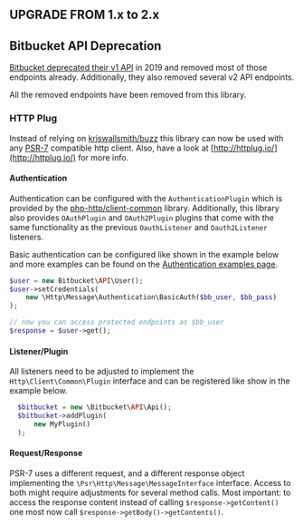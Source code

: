 ## UPGRADE FROM 1.x to 2.x

## Bitbucket API Deprecation
[Bitbucket deprecated their v1 API](https://developer.atlassian.com/cloud/bitbucket/deprecation-notice-v1-apis/) in 2019 and removed most of those endpoints already.
Additionally, they also removed several v2 API endpoints.

All the removed endpoints have been removed from this library.

### HTTP Plug
Instead of relying on [kriswallsmith/buzz](https://github.com/kriswallsmith/Buzz) this library can now be used with any [PSR-7](https://www.php-fig.org/psr/psr-7/) compatible http client.
Also, have a look at [http://httplug.io/](http://httplug.io/) for more info.

#### Authentication
Authentication can be configured with the `AuthenticationPlugin` which is provided by the [php-http/client-common](https://github.com/php-http/client-common) library. Additionally, this library also provides `OAuthPlugin` and `OAuth2Plugin` plugins that come with the same functionality as the previous `OauthListener` and `Oauth2Listener` listeners.

Basic authentication can be configured like shown in the example below and more examples can be found on the [Authentication examples page](examples/authentication.html).
  ```php
  $user = new Bitbucket\API\User();
  $user->setCredentials(
      new \Http\Message\Authentication\BasicAuth($bb_user, $bb_pass)
  );

  // now you can access protected endpoints as $bb_user
  $response = $user->get();
  ```

#### Listener/Plugin
All listeners need to be adjusted to implement the `Http\Client\Common\Plugin` interface and can be registered like show in the example below.
```php
  $bitbucket = new \Bitbucket\API\Api();
  $bitbucket->addPlugin(
      new MyPlugin()
  );
```

#### Request/Response
PSR-7 uses a different request, and a different response object implementing the `\Psr\Http\Message\MessageInterface` interface. Access to both might require adjustments for several method calls. Most important: to access the response content instead of calling `$response->getContent()` one most now call `$response->getBody()->getContents()`.
